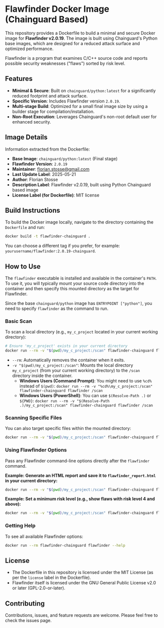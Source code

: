 # Flawfinder Docker Image (Chainguard Based)

This repository provides a Dockerfile to build a minimal and secure Docker image for **Flawfinder v2.0.19**. The image is built using Chainguard's Python base images, which are designed for a reduced attack surface and optimized performance.

Flawfinder is a program that examines C/C++ source code and reports possible security weaknesses ("flaws") sorted by risk level.

## Features

*   **Minimal & Secure**: Built on `chainguard/python:latest` for a significantly reduced footprint and attack surface.
*   **Specific Version**: Includes Flawfinder version `2.0.19`.
*   **Multi-stage Build**: Optimized for a small final image size by using a builder stage for compilation/installation.
*   **Non-Root Execution**: Leverages Chainguard's non-root default user for enhanced security.

## Image Details

Information extracted from the Dockerfile:

*   **Base Image**: `chainguard/python:latest` (Final stage)
*   **Flawfinder Version**: `2.0.19`
*   **Maintainer**: florian.stosse@gmail.com
*   **Last Update Label**: 2025-05-21
*   **Author**: Florian Stosse
*   **Description Label**: Flawfinder v2.0.19, built using Python Chainguard based image
*   **License Label (for Dockerfile)**: MIT license

## Build Instructions

To build the Docker image locally, navigate to the directory containing the `Dockerfile` and run:

```bash
docker build -t flawfinder-chainguard .
```

You can choose a different tag if you prefer, for example: `yourusername/flawfinder:2.0.19-chainguard`.

## How to Use

The `flawfinder` executable is installed and available in the container's `PATH`. To use it, you will typically mount your source code directory into the container and then specify this mounted directory as the target for Flawfinder.

Since the base `chainguard/python` image has `ENTRYPOINT ["python"]`, you need to specify `flawfinder` as the command to run.

### Basic Scan

To scan a local directory (e.g., `my_c_project` located in your current working directory):

```bash
# Ensure 'my_c_project' exists in your current directory
docker run --rm -v "$(pwd)/my_c_project:/scan" flawfinder-chainguard flawfinder /scan
```

*   `--rm`: Automatically removes the container when it exits.
*   `-v "$(pwd)/my_c_project:/scan"`: Mounts the local directory `my_c_project` (from your current working directory) to the `/scan` directory inside the container.
    *   **Windows Users (Command Prompt)**: You might need to use `%cd%` instead of `$(pwd)`:
        `docker run --rm -v "%cd%\my_c_project:/scan" flawfinder-chainguard flawfinder /scan`
    *   **Windows Users (PowerShell)**: You can use `$(Resolve-Path .)` or `${PWD}`:
        `docker run --rm -v "$(Resolve-Path .)/my_c_project:/scan" flawfinder-chainguard flawfinder /scan`

### Scanning Specific Files

You can also target specific files within the mounted directory:

```bash
docker run --rm -v "$(pwd)/my_c_project:/scan" flawfinder-chainguard flawfinder /scan/main.c /scan/utils.c
```

### Using Flawfinder Options

Pass any Flawfinder command-line options directly after the `flawfinder` command.

**Example: Generate an HTML report and save it to `flawfinder_report.html` in your current directory:**

```bash
docker run --rm -v "$(pwd)/my_c_project:/scan" flawfinder-chainguard flawfinder --html /scan > flawfinder_report.html
```

**Example: Set a minimum risk level (e.g., show flaws with risk level 4 and above):**

```bash
docker run --rm -v "$(pwd)/my_c_project:/scan" flawfinder-chainguard flawfinder --minlevel=4 /scan
```

### Getting Help

To see all available Flawfinder options:

```bash
docker run --rm flawfinder-chainguard flawfinder --help
```

## License

*   The Dockerfile in this repository is licensed under the MIT License (as per the `license` label in the Dockerfile).
*   Flawfinder itself is licensed under the GNU General Public License v2.0 or later (GPL-2.0-or-later).

## Contributing

Contributions, issues, and feature requests are welcome. Please feel free to check the issues page.
